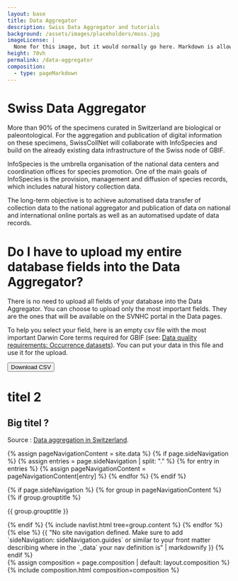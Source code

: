 ```yaml
---
layout: base
title: Data Aggregator
description: Swiss Data Aggregator and tutorials
background: /assets/images/placeholders/moss.jpg
imageLicense: |
  None for this image, but it would normally go here. Markdown is allowed.
height: 70vh
permalink: /data-aggregator
composition:
  - type: pageMarkdown
---
```

# Swiss Data Aggregator

More than 90% of the specimens curated in Switzerland are biological or paleontological. For the aggregation and publication of digital information on these specimens, SwissCollNet will collaborate with InfoSpecies and build on the already existing data infrastructure of the Swiss node of GBIF.

InfoSpecies is the umbrella organisation of the national data centers and coordination offices for species promotion. One of the main goals of InfoSpecies is the provision, management and diffusion of species records, which includes natural history collection data.

The long-term objective is to achieve automatised data transfer of collection data to the national aggregator and publication of data on national and international online portals as well as an automatised update of data records.

# Do I have to upload my entire database fields into the Data Aggregator?
There is no need to upload all fields of your database into the Data Aggregator. You can choose to upload only the most important fields. They are the ones that will be available on the SVNHC portal in the Data pages.

To help you select your field, here is an empty csv file with the most important Darwin Core terms required for GBIF (see: [Data quality requirements: Occurrence datasets](https://www.gbif.org/fr/data-quality-requirements-occurrences)). You can put your data in this file and use it for the upload.
<html lang="en">
<body>
    <a href="https://raw.githubusercontent.com/gbif/hp-svnhc/master/downloadFiles/DarwinCoreSelected.csv" download>
        <button>Download CSV</button>
    </a>
</body>
</html>

# titel 2

## Big titel ?

Source : [Data aggregation in Switzerland](https://swisscollnet.scnat.ch/fr/collection_data/data_aggregation).

{% assign pageNavigationContent = site.data %}
{% if page.sideNavigation %}
  {% assign entries = page.sideNavigation | split: "." %}
  {% for entry in entries %}
    {% assign pageNavigationContent = pageNavigationContent[entry] %}
  {% endfor %}
{% endif %}

<div class="documentation" id="documentation">
  <a
    role="button"
    id="sidebarBurger"
    class="sidebar-burger navbar-burger burger menu-toggle"
    aria-label="menu"
    aria-expanded="false"
    data-target="documentation"
  >
    <span aria-hidden="true"></span>
    <span aria-hidden="true"></span>
    <span aria-hidden="true"></span>
  </a>
  <aside id="pageNavbar" class="documentation-sidebar pageNavbar menu">
    {% if page.sideNavigation %}
      {% for group in pageNavigationContent %}
        {% if group.grouptitle %}
          <p class="menu-label">{{ group.grouptitle }}</p>
        {% endif %}
        {% include navlist.html tree=group.content %}
      {% endfor %}
    {% else %}
      {{ "No site navigation defined. Make sure to add `sideNavigation: sideNavigation.guides` or similar to your front matter describing where in the `_data` your nav definition is" | markdownify }}
    {% endif %}
  </aside>
  <div class="documentation-content">
    {% assign composition = page.composition | default: layout.composition %}
    {% include composition.html composition=composition %}
  </div>
</div>
